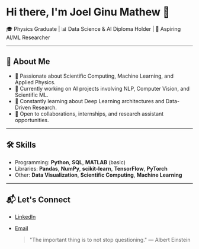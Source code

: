 # Hi there, I'm Joel Ginu Mathew 👋

🎓 Physics Graduate | 📊 Data Science & AI Diploma Holder | 🧠 Aspiring AI/ML Researcher

---

## 🚀 About Me
- 🎯 Passionate about Scientific Computing, Machine Learning, and Applied Physics.
- 🔭 Currently working on AI projects involving NLP, Computer Vision, and Scientific ML.
- 🌱 Constantly learning about Deep Learning architectures and Data-Driven Research.
- 🤝 Open to collaborations, internships, and research assistant opportunities.

---

## 🛠️ Skills
- Programming: **Python**, **SQL**, **MATLAB** (basic)
- Libraries: **Pandas**, **NumPy**, **scikit-learn**, **TensorFlow**, **PyTorch**
- Other: **Data Visualization**, **Scientific Computing**, **Machine Learning**

---
## 📬 Let's Connect
- [LinkedIn](https://www.linkedin.com/in/joel-ginu-mathew-68b155272/)
- [Email](joelginumathew2001@gmail.com)

  > "The important thing is to not stop questioning." — Albert Einstein
